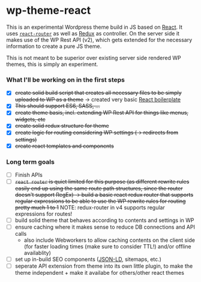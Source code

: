 # wp-theme-react

This is an experimental Wordpress theme build in JS based on [React](https://facebook.github.io/react/). It uses [`react-router`](https://github.com/ReactTraining/react-router) as well as [Redux](http://redux.js.org/) as controller. On the server side it makes use of the WP Rest API (v2), which gets extended for the necessary information to create a pure JS theme.

This is not meant to be superior over existing server side rendered WP themes, this is simply an experiment.

### What I'll be working on in the first steps
 - [x] ~~create solid build script that creates all necessary files to be simply uploaded to WP as a theme~~ -> created very basic [React boilerplate](https://github.com/julianburr/react-boilerplate)
 - [x] ~~This should support ES6, SASS, ...~~
 - [x] ~~create theme basis, incl. extending WP Rest API for things like menus, widgets, etc~~
 - [x] ~~create solid redux structure for theme~~
 - [x] ~~create logic for routing considering WP settings (-> redirects from settings)~~
 - [x] ~~create react templates and components~~

### Long term goals
 - [ ] Finish APIs
 - [ ] ~~`react router` is quiet limited for this purpose (as different rewrite rules easily end up using the same route path structures, since the router doesn't support RegEx) -> build a basic react redux router that supports regular expressions to be able to use the WP rewrite rules for routing pretty much 1 to 1~~ NOTE: redux-router in v4 supports regular expressions for routes!
 - [ ] build solid theme that behaves according to contents and settings in WP
 - [ ] ensure caching where it makes sense to reduce DB connections and API calls
   * also include Webworkers to allow caching contents on the client side (for faster loading times (make sure to consider TTL!) and/or offline availablity)
 - [ ] set up in-build SEO components ([JSON-LD](https://developers.google.com/search/docs/guides/intro-structured-data), sitemaps, etc.)
 - [ ] seperate API extension from theme into its own little plugin, to make the theme independent + make it availabe for others/other react themes
